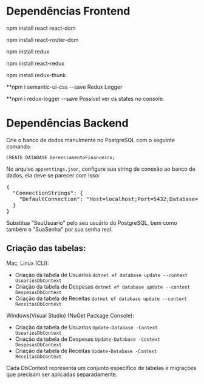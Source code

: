 # Dependências Frontend

npm install react react-dom

npm install react-router-dom

npm install redux

npm install react-redux

npm install redux-thunk

**npm i semantic-ui-css --save Redux Logger

**npm i redux-logger --save Possível ver os states no console.

# Dependências Backend

Crie o banco de dados manulmente no PostgreSQL com o seguinte comando:

`CREATE DATABASE GerenciamentoFinanceiro;`

No arquivo `appsettings.json`, configure sua string de conexão ao banco de dados, ela deve se parecer com isso:

<pre>{
  "ConnectionStrings": {
    "DefaultConnection": "Host=localhost;Port=5432;Database=GerenciamentoFinanceiro;Username=SeuUsuario;Password=SuaSenha"
  }
} </pre>

Substitua "SeuUsuario" pelo seu usuário do PostgreSQL, bem como também o "SuaSenha" por sua senha real.

<h2>Criação das tabelas:</h2>

Mac, Linux (CLI):

- Criação da tabela de Usuarios `dotnet ef database update --context UsuariosDbContext`
- Criação da tabela de Despesas `dotnet ef database update --context DespesasDbContext`
- Criação da tabela de Receitas `dotnet ef database update --context ReceitasDbContext`

Windows(Visual Studio) (NuGet Package Console):

- Criação da tabela de Usuarios `Update-Database -Context UsuariosDbContext`
- Criação da tabela de Despesas `Update-Database -Context DespesasDbContext`
- Criação da tabela de Receitas `Update-Database -Context ReceitasDbContext`
  
Cada DbContext representa um conjunto específico de tabelas e migrações que precisam ser aplicadas separadamente.


